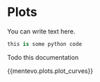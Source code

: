 # Plots

You can write text here.

```python
this is some python code
```

Todo this documentation

{{mentevo.plots.plot_curves}}